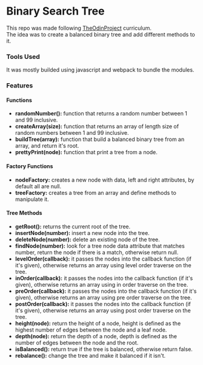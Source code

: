 # Binary Search Tree

This repo was made following [TheOdinProject](https://www.theodinproject.com/lessons/javascript-binary-search-trees) curriculum.\
The idea was to create a balanced binary tree and add different methods to it.

### Tools Used

It was mostly builded using javascript and webpack to bundle the modules.

### Features

#### Functions

- **randomNumber():** function that returns a random number between 1 and 99 inclusive.
- **createArray(size):** function that returns an array of length size of random numbers between 1 and 99 inclusive.
- **buildTree(array):** function that build a balanced binary tree from an array, and return it's root.
- **prettyPrint(node):** function that print a tree from a node.

#### Factory Functions

- **nodeFactory:** creates a new node with data, left and right attributes, by default all are null.
- **treeFactory:** creates a tree from an array and define methods to manipulate it.

#### Tree Methods

- **getRoot():** returns the current root of the tree.
- **insertNode(number):** insert a new node into the tree.
- **deleteNode(number):** delete an existing node of the tree.
- **findNode(number):** look for a tree node data attribute that matches number, return the node if there is a match, otherwise return null.
- **levelOrder(callback):** it passes the nodes into the callback function (if it's given), otherwise returns an array using level order traverse on the tree.
- **inOrder(callback):** it passes the nodes into the callback function (if it's given), otherwise returns an array using in order traverse on the tree.
- **preOrder(callback):** it passes the nodes into the callback function (if it's given), otherwise returns an array using pre order traverse on the tree.
- **postOrder(callback):** it passes the nodes into the callback function (if it's given), otherwise returns an array using post order traverse on the tree.
- **height(node):** return the height of a node, height is defined as the highest number of edges between the node and a leaf node.
- **depth(node):** return the depth of a node, depth is defined as the number of edges between the node and the root.
- **isBalanced():** return true if the tree is balanced, otherwise return false.
- **rebalance():** change the tree and make it balanced if it isn't.
